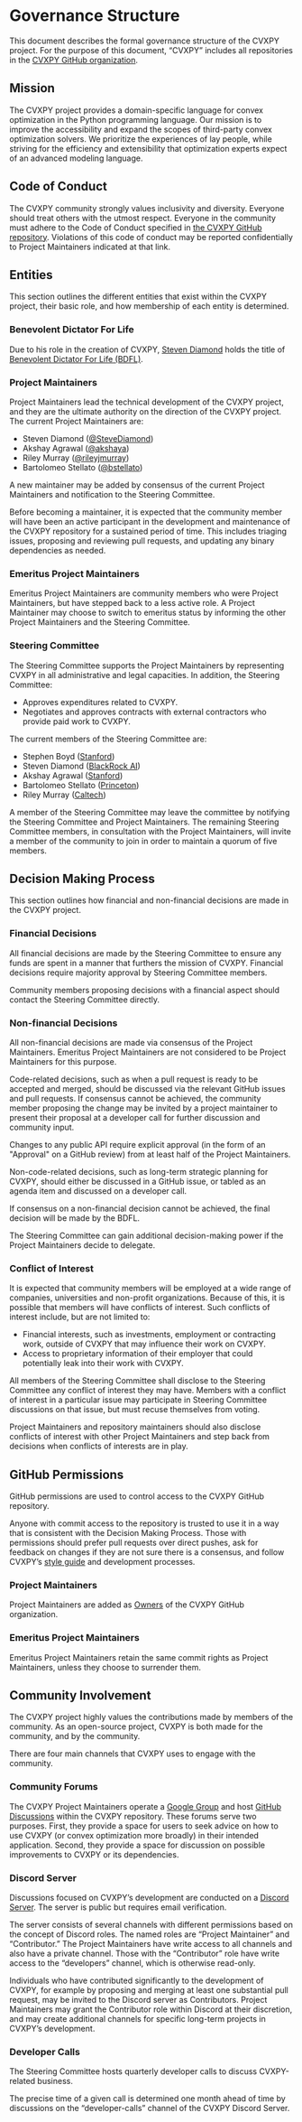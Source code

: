 # **Governance Structure**

This document describes the formal governance structure of the CVXPY project. For the purpose of this document, “CVXPY” includes all repositories in the [CVXPY GitHub organization](https://github.com/cvxpy).


## **Mission**

The CVXPY project provides a domain-specific language for convex optimization in the Python programming language. Our mission is to improve the accessibility and expand the scopes of third-party convex optimization solvers. We prioritize the experiences of lay people, while striving for the efficiency and extensibility that optimization experts expect of an advanced modeling language.


## **Code of Conduct**

The CVXPY community strongly values inclusivity and diversity. Everyone should treat others with the utmost respect. Everyone in the community must adhere to the Code of Conduct specified in [the CVXPY GitHub repository](https://github.com/cvxpy/cvxpy/blob/master/CODE_OF_CONDUCT.md). Violations of this code of conduct may be reported confidentially to Project Maintainers indicated at that link. 


## **Entities**

This section outlines the different entities that exist within the CVXPY project, their basic role, and how membership of each entity is determined.


### **Benevolent Dictator For Life**

Due to his role in the creation of CVXPY, [Steven Diamond](https://stevendiamond.me/) holds the title of [Benevolent Dictator For Life (BDFL)](https://en.wikipedia.org/wiki/Benevolent_dictator_for_life).


### **Project Maintainers**

Project Maintainers lead the technical development of the CVXPY project, and they are the ultimate authority on the direction of the CVXPY project. The current Project Maintainers are:



*   Steven Diamond ([@SteveDiamond](https://github.com/SteveDiamond))
*   Akshay Agrawal ([@akshaya](https://github.com/akshayka))
*   Riley Murray ([@rileyjmurray](https://github.com/rileyjmurray/))
*   Bartolomeo Stellato ([@bstellato](https://github.com/bstellato))

A new maintainer may be added by consensus of the current Project Maintainers  and notification to the Steering Committee.

Before becoming a maintainer, it is expected that the community member will have been an active participant in the development and maintenance of the CVXPY repository for a sustained period of time. This includes triaging issues, proposing and reviewing pull requests, and updating any binary dependencies as needed.


### **Emeritus Project Maintainers**


Emeritus Project Maintainers are community members who were Project Maintainers, but have stepped back to a less active role. A Project Maintainer may choose to switch to emeritus status by informing the other Project Maintainers and the Steering Committee.


### **Steering Committee**

The Steering Committee supports the Project Maintainers by representing CVXPY in all administrative and legal capacities. In addition, the Steering Committee:



*   Approves expenditures related to CVXPY.
*   Negotiates and approves contracts with external contractors who provide paid work to CVXPY.

The current members of the Steering Committee are:



*   Stephen Boyd ([Stanford](https://web.stanford.edu/~boyd/))
*   Steven Diamond ([BlackRock AI](https://stevendiamond.me/))
*   Akshay Agrawal ([Stanford](https://www.akshayagrawal.com/))
*   Bartolomeo Stellato ([Princeton](https://stellato.io/))
*   Riley Murray ([Caltech](https://rileyjmurray.wordpress.com/))

A member of the Steering Committee may leave the committee by notifying the Steering Committee and Project Maintainers. The remaining Steering Committee members, in consultation with the Project Maintainers, will invite a member of the community to join in order to maintain a quorum of five members.


## **Decision Making Process**

This section outlines how financial and non-financial decisions are made in the CVXPY project.


### **Financial Decisions**

All financial decisions are made by the Steering Committee to ensure any funds are spent in a manner that furthers the mission of CVXPY. Financial decisions require majority approval by Steering Committee members.

Community members proposing decisions with a financial aspect should contact the Steering Committee directly.


### **Non-financial Decisions**

All non-financial decisions are made via consensus of the Project Maintainers. Emeritus Project Maintainers are not considered to be Project Maintainers for this purpose.

Code-related decisions, such as when a pull request is ready to be accepted and merged, should be discussed via the relevant GitHub issues and pull requests. If consensus cannot be achieved, the community member proposing the change may be invited by a project maintainer to present their proposal at a developer call for further discussion and community input.

Changes to any public API require explicit approval (in the form of an "Approval" on a GitHub review) from at least half of the Project Maintainers.

Non-code-related decisions, such as long-term strategic planning for CVXPY, should either be discussed in a GitHub issue, or tabled as an agenda item and discussed on a developer call.

If consensus on a non-financial decision cannot be achieved, the final decision will be made by the BDFL.

The Steering Committee can gain additional decision-making power if the Project Maintainers decide to delegate.


### **Conflict of Interest**

It is expected that community members will be employed at a wide range of companies, universities and non-profit organizations. Because of this, it is possible that members will have conflicts of interest. Such conflicts of interest include, but are not limited to:



*   Financial interests, such as investments, employment or contracting work, outside of CVXPY that may influence their work on CVXPY.
*   Access to proprietary information of their employer that could potentially leak into their work with CVXPY.

All members of the Steering Committee shall disclose to the Steering Committee any conflict of interest they may have. Members with a conflict of interest in a particular issue may participate in Steering Committee discussions on that issue, but must recuse themselves from voting.

Project Maintainers and repository maintainers should also disclose conflicts of interest with other Project Maintainers and step back from decisions when conflicts of interests are in play.


## **GitHub Permissions**

GitHub permissions are used to control access to the CVXPY GitHub repository.

Anyone with commit access to the repository is trusted to use it in a way that is consistent with the Decision Making Process. Those with permissions should prefer pull requests over direct pushes, ask for feedback on changes if they are not sure there is a consensus, and follow CVXPY’s [style guide](https://github.com/cvxpy/cvxpy/blob/master/CONTRIBUTING.md#code-style) and development processes.


### **Project Maintainers**

Project Maintainers are added as [Owners](https://docs.github.com/en/free-pro-team@latest/github/setting-up-and-managing-organizations-and-teams/permission-levels-for-an-organization#permission-levels-for-an-organization) of the CVXPY GitHub organization.


### **Emeritus Project Maintainers**

Emeritus Project Maintainers retain the same commit rights as Project Maintainers, unless they choose to surrender them.


## **Community Involvement**

The CVXPY project highly values the contributions made by members of the community. As an open-source project, CVXPY is both made for the community, and by the community.

There are four main channels that CVXPY uses to engage with the community.


### **Community Forums**

The CVXPY Project Maintainers operate a [Google Group](https://groups.google.com/g/cvxpy) and host [GitHub Discussions](https://github.com/cvxpy/cvxpy/discussions) within the CVXPY repository. These forums serve two purposes. First, they provide a space for users to seek advice on how to use CVXPY (or convex optimization more broadly) in their intended application. Second, they provide a space for discussion on possible improvements to CVXPY or its dependencies.


### **Discord Server**

Discussions focused on CVXPY’s development are conducted on a [Discord Server](https://discord.gg/k4Aq8cA8AZ). The server is public but requires email verification.

The server consists of several channels with different permissions based on the concept of Discord roles. The named roles are “Project Maintainer” and “Contributor.” The Project Maintainers have write access to all channels and also have a private channel. Those with the “Contributor” role have write access to the “developers” channel, which is otherwise read-only. 

Individuals who have contributed significantly to the development of CVXPY, for example by proposing and merging at least one substantial pull request, may be invited to the Discord server as Contributors. Project Maintainers may grant the Contributor role within Discord at their discretion, and may create additional channels for specific long-term projects in CVXPY’s development.


### **Developer Calls**

The Steering Committee hosts quarterly developer calls to discuss CVXPY-related business. 

The precise time of a given call is determined one month ahead of time by discussions on the “developer-calls” channel of the CVXPY Discord Server. 
